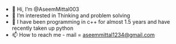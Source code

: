 - 👋 Hi, I’m @AseemMittal003
- 👀 I’m interested in Thinking and problem solving
- 🌱 I have been programming in c++ for almost 1.5 years and have recently taken up python
- 📫 How to reach me - mail = aseemmittal1234@gmail.com

<!---
AseemMittal003/AseemMittal003 is a ✨ special ✨ repository because its `README.md` (this file) appears on your GitHub profile.
You can click the Preview link to take a look at your changes.
--->
